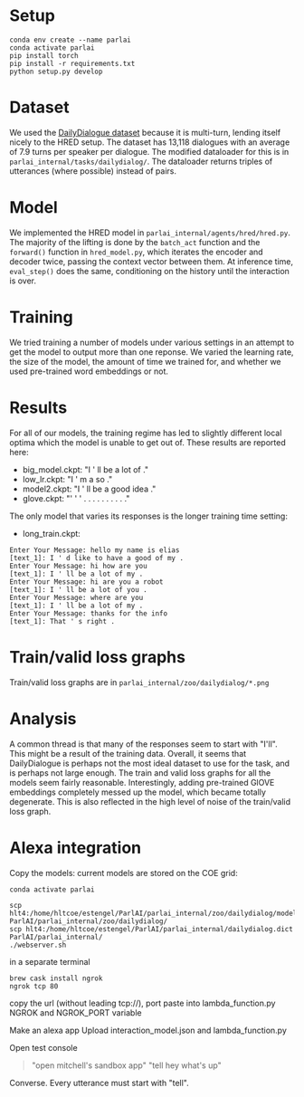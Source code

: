 # Setup 
```
conda env create --name parlai
conda activate parlai
pip install torch
pip install -r requirements.txt
python setup.py develop
```

# Dataset 
We used the [DailyDialogue dataset](https://www.aclweb.org/anthology/I17-1099/) because it is multi-turn, lending itself nicely to the HRED setup. The dataset has 13,118 dialogues with an average of 7.9 turns per speaker per dialogue. 
The modified dataloader for this is in `parlai_internal/tasks/dailydialog/`. The dataloader returns triples of  utterances (where possible) instead of pairs.

# Model 
We implemented the HRED model in `parlai_internal/agents/hred/hred.py`. The majority of the lifting is done by the `batch_act` function and the `forward()` function in `hred_model.py`, which iterates the encoder and decoder twice, passing the context vector between them. At inference time, `eval_step()` does the same, conditioning on the history until the interaction is over. 

# Training
We tried training a number of models under various settings in an attempt to get the model to output more than one reponse. We varied the learning rate, the size of the model, the amount of time we trained for, and whether we used pre-trained word embeddings or not.

# Results 
For all of our models, the training regime has led to slightly different local optima which the model is unable to get out of. These results are reported here:

- big_model.ckpt: "I ' ll be a lot of ."
- low_lr.ckpt: "I ' m a so ." 
- model2.ckpt: "I ' ll be a good idea ." 
- glove.ckpt: "' ' ' . . . . . . . . . ." 

The only model that varies its responses is the longer training time setting: 
- long_train.ckpt: 

```
Enter Your Message: hello my name is elias
[text_1]: I ' d like to have a good of my .
Enter Your Message: hi how are you
[text_1]: I ' ll be a lot of my .
Enter Your Message: hi are you a robot
[text_1]: I ' ll be a lot of you .
Enter Your Message: where are you
[text_1]: I ' ll be a lot of my .
Enter Your Message: thanks for the info
[text_1]: That ' s right .
```

# Train/valid loss graphs
Train/valid loss graphs are in `parlai_internal/zoo/dailydialog/*.png`

# Analysis
A common thread is that many of the responses seem to start with "I'll". This might be a result of the training data. Overall, it seems that DailyDialogue is perhaps not the most ideal dataset to use for the task, and is perhaps not large enough. The train and valid loss graphs for all the models seem fairly reasonable. Interestingly, adding pre-trained GlOVE embeddings completely messed up the model, which became totally degenerate. This is also reflected in the high level of noise of the train/valid loss graph. 

# Alexa integration 
Copy the models: current models are stored on the COE grid: 

```
conda activate parlai

scp hlt4:/home/hltcoe/estengel/ParlAI/parlai_internal/zoo/dailydialog/model2.* ParlAI/parlai_internal/zoo/dailydialog/
scp hlt4:/home/hltcoe/estengel/ParlAI/parlai_internal/dailydialog.dict ParlAI/parlai_internal/
./webserver.sh
```

in a separate terminal

```
brew cask install ngrok
ngrok tcp 80
``` 

copy the url (without leading tcp://), port
paste into lambda_function.py NGROK and NGROK_PORT variable

Make an alexa app
Upload interaction_model.json and lambda_function.py

Open test console
> "open mitchell's sandbox app"
> "tell hey what's up"

Converse. Every utterance must start with "tell".

